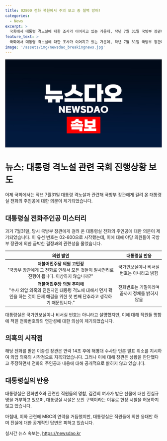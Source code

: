 ```yaml
---
title: 02800 전화 북한에서 주의 보고 중 철벽 방어!
categories:
  - News
excerpt: >
  국회에서 대통령 격노설에 대한 조사가 이어지고 있는 가운데, 작년 7월 31일 국방부 장관에게 온 대통령실 전화의 실제 발신자에 대한 의혹이 불거졌다. 당시 전화는 대통령실의 기밀 번호로 시작하는 유선 번호였는데, 이에 대해 국회의원들은 수사 외압 의혹에 대한 확인을 요구했다. 하지만 대통령실은 전화번호의 기밀을 통해 진실을 밝히지 않고 있어 논란이 커지고 있다. 이에 대한 대응으로 대통령실 직원들 명함에 적힌 전화번호와 대통령의 외부 유출에 대한 의견이 나오고 있으며, 이 사안은 외압 의혹의 시작점으로 지목되고 있다. 함께, 대통령 비서실장은 김건희 여사의 디올백에 관한 진실을 확인하려는 시찰 요구를 보안 구역으로 거부 의사를 밝히는 등 추가적인 논란이 일어나고 있다.
feature_text: >
  국회에서 대통령 격노설에 대한 조사가 이어지고 있는 가운데, 작년 7월 31일 국방부 장관에게 온 대통령실 전화의 실제 발신자에 대한 의혹이 불거졌다. 당시 전화는 대통령실의 기밀 번호로 시작하는 유선 번호였는데, 이에 대해 국회의원들은 수사 외압 의혹에 대한 확인을 요구했다. 하지만 대통령실은 전화번호의 기밀을 통해 진실을 밝히지 않고 있어 논란이 커지고 있다. 이에 대한 대응으로 대통령실 직원들 명함에 적힌 전화번호와 대통령의 외부 유출에 대한 의견이 나오고 있으며, 이 사안은 외압 의혹의 시작점으로 지목되고 있다. 함께, 대통령 비서실장은 김건희 여사의 디올백에 관한 진실을 확인하려는 시찰 요구를 보안 구역으로 거부 의사를 밝히는 등 추가적인 논란이 일어나고 있다.
image: '/assets/img/newsdao_breakingnews.jpg'
---
```


<p><img src="/assets/img/newsdao_breakingnews.jpg" alt="cryptoinkorea 속보" /></p>

<h1>뉴스: 대통령 격노설 관련 국회 진행상황 보도</h1>

<p data-ke-size="size16">어제 국회에서는 작년 7월31일 대통령 격노설과 관련해 국방부 장관에게 걸려 온 대통령실 전화의 주인공에 대한 의문이 제기되었습니다.</p>

<h2 data-ke-size="size26">대통령실 전화주인공 미스터리</h2>

<p data-ke-size="size16">과거 7월31일, 당시 국방부 장관에게 걸려 온 대통령실 전화의 주인공에 대한 의문이 제기되었습니다. 이 유선 번호는 02-800으로 시작했는데, 이에 대해 야당 의원들이 국방부 장관에 의한 급박한 결정과의 관련성을 물었습니다.</p>

<table>
    <thead>
        <tr>
            <th>의원 발언</th>
            <th>대통령실 반응</th>
        </tr>
    </thead>
    <tbody>
        <tr>
            <td style="text-align: center; height: 17px;"><b>더불어민주당 의원 고민정</b><br> "국방부 장관에게 그 전화로 인해서 모든 것들이 일사천리로 진행이 됩니다. 이상하지 않습니까?"</td>
            <td style="text-align: center; height: 17px;">국가안보실이나 비서실 번호는 아니라고 밝힘</td>
        </tr>
        <tr>
            <td style="text-align: center; height: 17px;"><b>더불어민주당 의원 추미애</b><br> "수사 외압 의혹의 진원지인 대통령 격노에 대해서 먼저 확인을 하는 것이 문제 해결을 위한 첫 번째 단추라고 생각하기 때문입니다."</td>
            <td style="text-align: center; height: 17px;">전화번호는 기밀이라며 끝까지 정체를 밝히지 않음</td>
        </tr>
    </tbody>
</table>

<p data-ke-size="size16">대통령실은 국가안보실이나 비서실 번호는 아니라고 설명했지만, 이에 대해 직원들 명함에 적힌 전화번호와의 연관성에 대한 의심이 제기되었습니다.</p>

<h2 data-ke-size="size26">의혹의 시작점</h2>

<p data-ke-size="size16">해당 전화를 받은 이종섭 장관은 연락 14초 후에 해병대 수사단 언론 발표 취소를 지시하여 외압 의혹의 시작점으로 지목되었습니다. 그러나 이에 대해 장관은 상황을 판단했다고 주장하면서 전화의 주인공과 내용에 대해 공개적으로 밝히지 않고 있습니다.</p>

<h2 data-ke-size="size26">대통령실의 반응</h2>

<p data-ke-size="size16">대통령실은 전화번호와 관련한 직원들의 명함, 김건희 여사가 받은 선물에 대한 진실규명을 거부하고 있으며, 대통령실 시설은 보안 구역이라는 이유로 현장 시찰을 허용하지 않고 있습니다.</p>

<p data-ke-size="size16">마침내, 이와 관련해 MBC의 연락을 거듭했지만, 대통령실은 직원들에 의한 응대만 하며 진실에 대한 공개적인 답변은 피하고 있습니다.</p>
실시간 뉴스 속보는, <a href="https://newsdao.kr" rel="dofollow">https://newsdao.kr</a>


